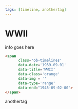 ```yaml
---
tags: [timeline, anothertag]
---
```


# WWII

info goes here

```html
<span 
      class='ob-timelines' 
      data-date='1939-09-01' 
      data-title='WWII' 
      data-class='orange' 
      data-img = '' 
      data-type='range' 
      data-end="1945-09-02-00"> 
</span>
```

anothertag